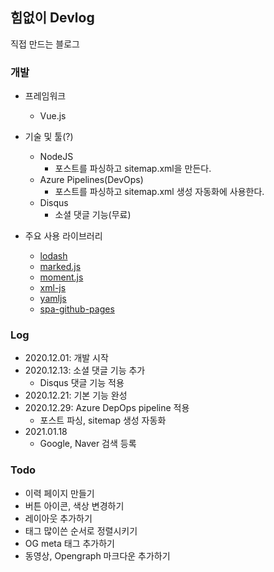 ## 힘없이 Devlog

직접 만드는 블로그

### 개발

* 프레임워크

    * Vue.js

* 기술 및 툴(?)

    * NodeJS
        * 포스트를 파싱하고 sitemap.xml을 만든다.
    * Azure Pipelines(DevOps)
        * 포스트를 파싱하고 sitemap.xml 생성 자동화에 사용한다.
    * Disqus
        * 소셜 댓글 기능(무료)

* 주요 사용 라이브러리

    * [lodash](https://lodash.com/)
    * [marked.js](https://marked.js.org/)
    * [moment.js](https://momentjs.com/)
    * [xml-js](https://www.npmjs.com/package/xml-js)
    * [yamljs](https://www.npmjs.com/package/yamljs)
    * [spa-github-pages](https://github.com/rafgraph/spa-github-pages)

### Log

* 2020.12.01: 개발 시작
* 2020.12.13: 소셜 댓글 기능 추가
    * Disqus 댓글 기능 적용
* 2020.12.21: 기본 기능 완성
* 2020.12.29: Azure DepOps pipeline 적용
    * 포스트 파싱, sitemap 생성 자동화
* 2021.01.18
    * Google, Naver 검색 등록

### Todo

* 이력 페이지 만들기
* 버튼 아이콘, 색상 변경하기
* 레이아웃 추가하기
* 태그 많이쓴 순서로 정렬시키기
* OG meta 태그 추가하기
* 동영상, Opengraph 마크다운 추가하기
